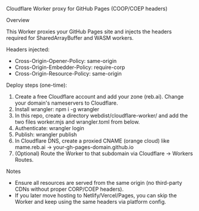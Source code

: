 Cloudflare Worker proxy for GitHub Pages (COOP/COEP headers)

Overview

This Worker proxies your GitHub Pages site and injects the headers required for SharedArrayBuffer and WASM workers.

Headers injected:
- Cross-Origin-Opener-Policy: same-origin
- Cross-Origin-Embedder-Policy: require-corp
- Cross-Origin-Resource-Policy: same-origin

Deploy steps (one-time):
1) Create a free Cloudflare account and add your zone (reb.ai). Change your domain's nameservers to Cloudflare.
2) Install wrangler: npm i -g wrangler
3) In this repo, create a directory webdist/cloudflare-worker/ and add the two files worker.mjs and wrangler.toml from below.
4) Authenticate: wrangler login
5) Publish: wrangler publish
6) In Cloudflare DNS, create a proxied CNAME (orange cloud) like mame.reb.ai -> your-gh-pages-domain.github.io
7) (Optional) Route the Worker to that subdomain via Cloudflare → Workers Routes.

Notes
- Ensure all resources are served from the same origin (no third-party CDNs without proper CORP/COEP headers).
- If you later move hosting to Netlify/Vercel/Pages, you can skip the Worker and keep using the same headers via platform config.


